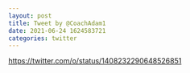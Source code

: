 ```yaml
--- 
layout: post 
title: Tweet by @CoachAdam1 
date: 2021-06-24 1624583721 
categories: twitter 
--- 
```

https://twitter.com/o/status/1408232290648526851